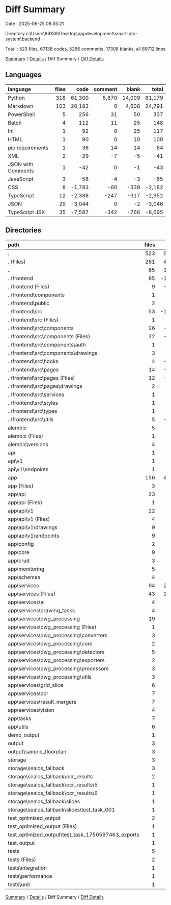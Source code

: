# Diff Summary

Date : 2025-06-25 08:55:21

Directory c:\\Users\\86139\\Desktop\\appdevelopment\\smart-qto-system\\backend

Total : 523 files,  67138 codes, 5266 comments, 17308 blanks, all 89712 lines

[Summary](results.md) / [Details](details.md) / Diff Summary / [Diff Details](diff-details.md)

## Languages
| language | files | code | comment | blank | total |
| :--- | ---: | ---: | ---: | ---: | ---: |
| Python | 318 | 61,300 | 5,870 | 14,009 | 81,179 |
| Markdown | 103 | 20,183 | 0 | 4,608 | 24,791 |
| PowerShell | 5 | 256 | 31 | 50 | 337 |
| Batch | 4 | 112 | 11 | 25 | 148 |
| Ini | 1 | 92 | 0 | 25 | 117 |
| HTML | 1 | 90 | 0 | 10 | 100 |
| pip requirements | 1 | 36 | 14 | 14 | 64 |
| XML | 2 | -29 | -7 | -5 | -41 |
| JSON with Comments | 1 | -42 | 0 | -1 | -43 |
| JavaScript | 3 | -58 | -4 | -3 | -65 |
| CSS | 8 | -1,783 | -60 | -339 | -2,182 |
| TypeScript | 12 | -2,388 | -247 | -317 | -2,952 |
| JSON | 29 | -3,044 | 0 | -2 | -3,046 |
| TypeScript JSX | 35 | -7,587 | -342 | -766 | -8,695 |

## Directories
| path | files | code | comment | blank | total |
| :--- | ---: | ---: | ---: | ---: | ---: |
| . | 523 | 67,138 | 5,266 | 17,308 | 89,712 |
| . (Files) | 281 | 43,118 | 1,920 | 9,050 | 54,088 |
| .. | 65 | -19,817 | -660 | -1,451 | -21,928 |
| ..\\frontend | 65 | -19,817 | -660 | -1,451 | -21,928 |
| ..\\frontend (Files) | 9 | -8,030 | -9 | -26 | -8,065 |
| ..\\frontend\\components | 1 | -285 | -6 | -22 | -313 |
| ..\\frontend\\public | 2 | -29 | -7 | -5 | -41 |
| ..\\frontend\\src | 53 | -11,473 | -638 | -1,398 | -13,509 |
| ..\\frontend\\src (Files) | 1 | -29 | 0 | -3 | -32 |
| ..\\frontend\\src\\components | 26 | -6,742 | -284 | -773 | -7,799 |
| ..\\frontend\\src\\components (Files) | 22 | -5,894 | -256 | -694 | -6,844 |
| ..\\frontend\\src\\components\\auth | 1 | -80 | -2 | -8 | -90 |
| ..\\frontend\\src\\components\\drawings | 3 | -768 | -26 | -71 | -865 |
| ..\\frontend\\src\\hooks | 4 | -1,074 | -109 | -171 | -1,354 |
| ..\\frontend\\src\\pages | 14 | -2,298 | -112 | -304 | -2,714 |
| ..\\frontend\\src\\pages (Files) | 12 | -2,243 | -110 | -294 | -2,647 |
| ..\\frontend\\src\\pages\\drawings | 2 | -55 | -2 | -10 | -67 |
| ..\\frontend\\src\\services | 1 | -196 | -14 | -28 | -238 |
| ..\\frontend\\src\\styles | 1 | -16 | 0 | -3 | -19 |
| ..\\frontend\\src\\types | 1 | -114 | -5 | -8 | -127 |
| ..\\frontend\\src\\utils | 5 | -1,004 | -114 | -108 | -1,226 |
| alembic | 5 | 207 | 28 | 62 | 297 |
| alembic (Files) | 1 | 52 | 12 | 23 | 87 |
| alembic\\versions | 4 | 155 | 16 | 39 | 210 |
| api | 1 | 310 | 12 | 34 | 356 |
| api\\v1 | 1 | 310 | 12 | 34 | 356 |
| api\\v1\\endpoints | 1 | 310 | 12 | 34 | 356 |
| app | 156 | 40,989 | 3,880 | 9,334 | 54,203 |
| app (Files) | 3 | 226 | 28 | 36 | 290 |
| app\\api | 23 | 4,859 | 351 | 820 | 6,030 |
| app\\api (Files) | 1 | 107 | 5 | 14 | 126 |
| app\\api\\v1 | 22 | 4,752 | 346 | 806 | 5,904 |
| app\\api\\v1 (Files) | 4 | 706 | 71 | 111 | 888 |
| app\\api\\v1\\drawings | 9 | 1,639 | 125 | 281 | 2,045 |
| app\\api\\v1\\endpoints | 9 | 2,407 | 150 | 414 | 2,971 |
| app\\config | 2 | 158 | 10 | 29 | 197 |
| app\\core | 9 | 1,423 | 151 | 336 | 1,910 |
| app\\crud | 3 | 202 | 15 | 48 | 265 |
| app\\monitoring | 5 | 1,746 | 110 | 424 | 2,280 |
| app\\schemas | 4 | 240 | 2 | 44 | 286 |
| app\\services | 94 | 29,103 | 2,879 | 6,544 | 38,526 |
| app\\services (Files) | 43 | 19,050 | 1,797 | 4,109 | 24,956 |
| app\\services\\ai | 4 | 738 | 92 | 170 | 1,000 |
| app\\services\\drawing_tasks | 4 | 885 | 89 | 213 | 1,187 |
| app\\services\\dwg_processing | 19 | 1,696 | 146 | 392 | 2,234 |
| app\\services\\dwg_processing (Files) | 1 | 14 | 6 | 4 | 24 |
| app\\services\\dwg_processing\\converters | 3 | 292 | 27 | 82 | 401 |
| app\\services\\dwg_processing\\core | 2 | 176 | 17 | 38 | 231 |
| app\\services\\dwg_processing\\detectors | 5 | 640 | 51 | 152 | 843 |
| app\\services\\dwg_processing\\exporters | 2 | 243 | 16 | 47 | 306 |
| app\\services\\dwg_processing\\processors | 3 | 316 | 17 | 64 | 397 |
| app\\services\\dwg_processing\\utils | 3 | 15 | 12 | 5 | 32 |
| app\\services\\grid_slice | 6 | 1,251 | 131 | 273 | 1,655 |
| app\\services\\ocr | 7 | 2,214 | 271 | 518 | 3,003 |
| app\\services\\result_mergers | 7 | 2,512 | 283 | 697 | 3,492 |
| app\\services\\vision | 4 | 757 | 70 | 172 | 999 |
| app\\tasks | 7 | 2,137 | 242 | 433 | 2,812 |
| app\\utils | 6 | 895 | 92 | 620 | 1,607 |
| demo_output | 1 | 30 | 0 | 0 | 30 |
| output | 3 | 870 | 0 | 0 | 870 |
| output\\sample_floorplan | 3 | 870 | 0 | 0 | 870 |
| storage | 3 | 150 | 0 | 0 | 150 |
| storage\\sealos_fallback | 3 | 150 | 0 | 0 | 150 |
| storage\\sealos_fallback\\ocr_results | 2 | 30 | 0 | 0 | 30 |
| storage\\sealos_fallback\\ocr_results\\5 | 1 | 15 | 0 | 0 | 15 |
| storage\\sealos_fallback\\ocr_results\\6 | 1 | 15 | 0 | 0 | 15 |
| storage\\sealos_fallback\\slices | 1 | 120 | 0 | 0 | 120 |
| storage\\sealos_fallback\\slices\\test_task_001 | 1 | 120 | 0 | 0 | 120 |
| test_optimized_output | 2 | 115 | 0 | 0 | 115 |
| test_optimized_output (Files) | 1 | 26 | 0 | 0 | 26 |
| test_optimized_output\\test_task_1750597463_exports | 1 | 89 | 0 | 0 | 89 |
| test_output | 1 | 324 | 0 | 0 | 324 |
| tests | 5 | 842 | 86 | 279 | 1,207 |
| tests (Files) | 2 | 165 | 17 | 39 | 221 |
| tests\\integration | 1 | 206 | 18 | 70 | 294 |
| tests\\performance | 1 | 242 | 41 | 96 | 379 |
| tests\\unit | 1 | 229 | 10 | 74 | 313 |

[Summary](results.md) / [Details](details.md) / Diff Summary / [Diff Details](diff-details.md)